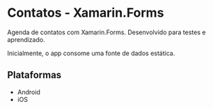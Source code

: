 # Contatos - Xamarin.Forms

Agenda de contatos com Xamarin.Forms. Desenvolvido para testes e aprendizado.

Inicialmente, o app consome uma fonte de dados estática.

## Plataformas

* Android
* iOS
